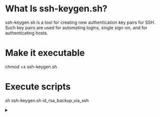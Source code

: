 # What Is ssh-keygen.sh?
ssh-keygen.sh is a tool for creating new authentication key pairs for SSH. Such key pairs are used for automating logins, single sign-on, and for authenticating hosts.

# Make it executable
chmod +x ssh-keygen.sh

# Execute scripts
sh ssh-keygen.sh id_rsa_backup_via_ssh

<details>
    <summary></summary></summary>
    <br>
    <ul>
	<summary>"Setting permissions based on quotations from the manual pages !"</summary>
	<li>
	<div class="s-table-container">
	<table class="s-table">
	<thead>
	<tr>
	<th>Directory or File</th>
	<th>Man Page</th>
	<th>Recommended<br/>Permissions</th>
	<th>Mandatory<br/>Permissions</th>
	</tr>
	</thead>
	<tbody>
	<tr>
	<td><code>~/.ssh/</code></td>
	<td>There is no general requirement to keep the entire contents of this directory secret, but the recommended permissions are read/write/execute for the user, and not accessible by others.</td>
	<td>700</td>
	<td></td>
	</tr>
	<tr>
	<td><code>~/.ssh/authorized_keys</code></td>
	<td>This file is not highly sensitive, but the recommended permissions are read/write for the user, and not accessible by others</td>
	<td>600</td>
	<td></td>
	</tr>
	<tr>
	<td><code>~/.ssh/config</code></td>
	<td>Because of the potential for abuse, this file must have strict permissions: read/write for the user, and not writable by others.</td>
	<td></td>
	<td>600</td>
	</tr>
	<tr>
	<td><code>~/.ssh/identity</code><br/><code>~/.ssh/id_dsa</code><br/><code>~/.ssh/id_rsa</code></td>
	<td>These files contain sensitive data and should be readable by the user but not accessible by others (read/write/execute)</td>
	<td></td>
	<td>600</td>
	</tr>
	<tr>
	<td><code>~/.ssh/identity.pub</code><br/><code>~/.ssh/id_dsa.pub</code><br/><code>~/.ssh/id_rsa.pub</code></td>
	<td>Contains the public key for authentication.  These files are not sensitive and can (but need not) be readable by anyone.</td>
	<td>644</td>
	<td></td>
	</tr>
	</tbody>
	</table>
	</div>
	<p>All the man page quotes are from <a href="http://linuxcommand.org/lc3_man_pages/ssh1.html" rel="noreferrer">http://linuxcommand.org/lc3_man_pages/ssh1.html</a></p>
	</li>
    </ul>
</details>
